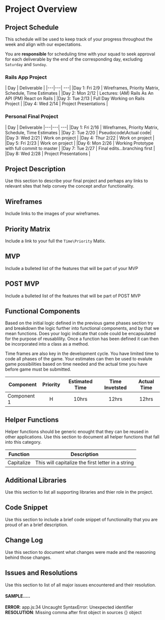 # Project Overview

## Project Schedule

This schedule will be used to keep track of your progress throughout the week and align with our expectations.  

You are **responsible** for scheduling time with your squad to seek approval for each deliverable by the end of the corresponding day, excluding `Saturday` and `Sunday`.

### Rails App Project

|  Day | Deliverable | 
|---|---| ---|
|Day 1: Fri 2/9 | Wireframes, Priority Matrix, Schedule, Time Estimates |
|Day 2: Mon  2/12 | Lectures: (AM) Rails As An API  (PM) React on Rails |
|Day 3: Tue 2/13 | Full Day Working on Rails Project  |
|Day 4: Wed 2/14 | Project Presentations |

### Personal Final Project 

|  Day | Deliverable 
|---|---| ---|
|Day 1: Fri 2/16 | Wireframes, Priority Matrix, Schedule, Time Estimates |
|Day 2: Tue 2/20 | Pseudocode\Actual code\|
|Day 3: Wed 2/21 | Work on project  |
|Day 4: Thur 2/22 | Work on project  |
|Day 5: Fri 2/23 | Work on project  |
|Day 6: Mon 2/26 | Working Prototype with full commit to master |
|Day 7: Tue 2/27 | Final edits...branching first |
|Day 8: Wed 2/28 | Project Presentations |

## Project Description

Use this section to describe your final project and perhaps any links to relevant sites that help convey the concept and\or functionality.

## Wireframes

Include links to the images of your wireframes. 

## Priority Matrix

Include a link to your full the `Time\Priority` Matix.  

## MVP 

Include a bulleted list of the features that will be part of your MVP 

## POST MVP

Include a bulleted list of the features that will be part of POST MVP


## Functional Components

Based on the initial logic defined in the previous game phases section try and breakdown the logic further into functional components, and by that we mean functions.  Does your logic indicate that code could be encapsulated for the purpose of reusablility.  Once a function has been defined it can then be incorporated into a class as a method. 

Time frames are also key in the development cycle.  You have limited time to code all phases of the game.  Your estimates can then be used to evalute game possibilities based on time needed and the actual time you have before game must be submitted. 

| Component | Priority | Estimated Time | Time Invetsted | Actual Time |
| --- | :---: |  :---: | :---: | :---: |
| Component 1 | H | 10hrs| 12hrs | 12hrs |

## Helper Functions
Helper functions should be generic enought that they can be reused in other applications. Use this section to document all helper functions that fall into this category.

| Function | Description | 
| --- | :---: |  
| Capitalize | This will capitalize the first letter in a string | 

## Additional Libraries
 Use this section to list all supporting libraries and thier role in the project. 

## Code Snippet

Use this section to include a brief code snippet of functionality that you are proud of an a brief description.  

## Change Log
 Use this section to document what changes were made and the reasoning behind those changes.  

## Issues and Resolutions
 Use this section to list of all major issues encountered and their resolution.

#### SAMPLE.....
**ERROR**: app.js:34 Uncaught SyntaxError: Unexpected identifier                                
**RESOLUTION**: Missing comma after first object in sources {} object
